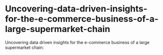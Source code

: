 # Uncovering-data-driven-insights-for-the-e-commerce-business-of-a-large-supermarket-chain
Uncovering data driven insights for the e-commerce business of a large supermarket chain:
